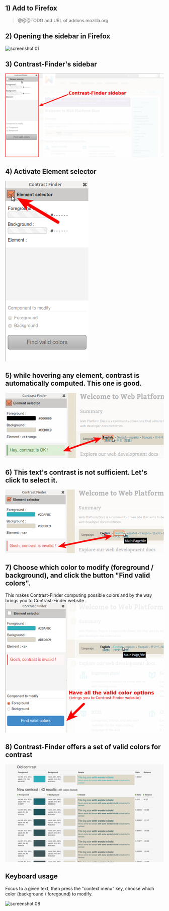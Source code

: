 ## 1) Add to Firefox
> @@@TODO add URL of addons.mozilla.org


## 2) Opening the sidebar in Firefox

![screenshot 01](Images/Contrast-Finder_01_open_sidebar.png)

## 3) Contrast-Finder's sidebar

![screenshot 02](Images/Contrast-Finder_02_sidebar_opened.png)

## 4) Activate Element selector

![screenshot 03](Images/Contrast-Finder_03_Element%20Selector.png)

## 5) while hovering any element, contrast is automatically computed. This one is good.

![screenshot 04](Images/Contrast-Finder_04_Contrast_already_OK.png)

## 6) This text's contrast is not sufficient. Let's click to select it.

![screenshot 05](Images/Contrast-Finder_05_Contrast_Invalid.png)

## 7) Choose which color to modify (foreground / background), and click the button "Find valid colors".

This makes Contrast-Finder computing possible colors and by the way brings you to Contrast-Finder website
.
![screenshot 06](Images/Contrast-Finder_06_Find_valid_colors.png)

## 8) Contrast-Finder offers a set of valid colors for contrast

![screenshot 07](Images/Contrast-Finder_07_Valid_colors_scheme.png)

## Keyboard usage

Focus to a given text, then press the "context menu" key, choose which color (background / foregound) to modify.

![screenshot 08](Images/Asqatasun_Contrast-Finder_on_Bootstrap_green_label_1_right_clic.png)